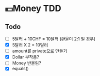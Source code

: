 # 💵Money TDD

## Todo
- [ ] 5달러 + 10CHF = 10달러 (환율이 2:1 일 경우)
- [x] 5달러 X 2 = 10달러
- [ ] amount를 private으로 만들기
- [x] Dollar 부작용?
- [ ] Money 반올림?
- [x] equals()
